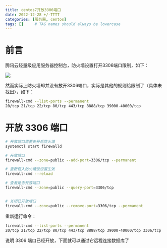 ```yaml
---
title: centos7开放3306端口
date: 2022-12-28 +/-TTTT
categories: [服务器, centos]
tags: []     # TAG names should always be lowercase
---
```


# 前言
腾讯云轻量级应用服务器控制台，防火墙设置打开3306端口限制，如下：

![](https://cdn.jsdelivr.net/gh/Casflawed/img-host@master/blog/202212291125851.png)

然而实际上防火墙却并没有放开3306端口，实际是其他的规则给限制了（具体未找出），如下：

```bash
firewall-cmd --list-ports --permanent
20/tcp 21/tcp 22/tcp 80/tcp 443/tcp 8888/tcp 39000-40000/tcp
```

# 开放 3306 端口
```bash
# 开放端口需要先开启防火墙
systemctl start firewalld

# 开放端口
firewall-cmd --zone=public --add-port=3306/tcp --permanent

# 重新载入防火墙使设置生效
firewall-cmd --reload

# 查看是否开放端口
firewall-cmd --zone=public --query-port=3306/tcp


# 关闭已开放端口
firewall-cmd --zone=public --remove-port=3306/tcp --permanent
```

重新运行命令：

```bash
firewall-cmd --list-ports --permanent
20/tcp 21/tcp 22/tcp 80/tcp 443/tcp 8888/tcp 39000-40000/tcp 3306/tcp
```

说明 3306 端口已经开放，下面就可以通过它远程连接数据库了
